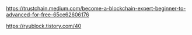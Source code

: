 https://trustchain.medium.com/become-a-blockchain-expert-beginner-to-advanced-for-free-65ce62606176

https://ryublock.tistory.com/40